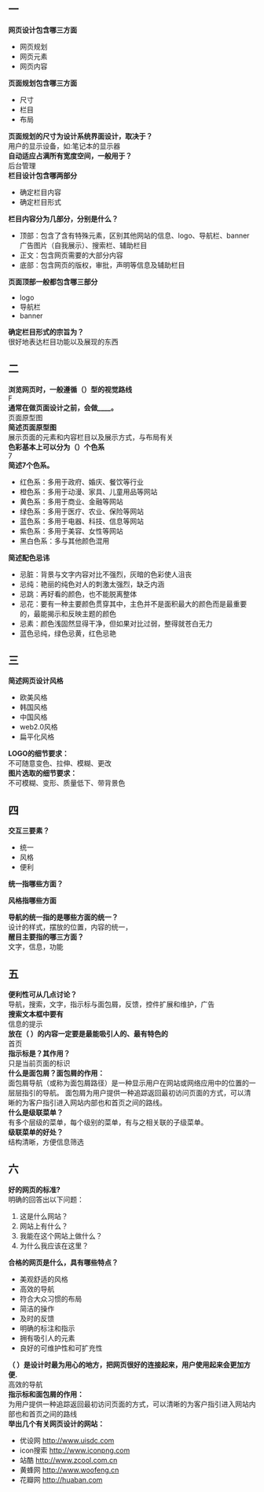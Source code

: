 ## 一
**网页设计包含哪三方面**  
- 网页规划
- 网页元素
- 网页内容

**页面规划包含哪三方面**  
- 尺寸
- 栏目
- 布局

**页面规划的尺寸为设计系统界面设计，取决于？**  
用户的显示设备，如:笔记本的显示器  
**自动适应占满所有宽度空间，一般用于？**  
后台管理  
**栏目设计包含哪两部分**  
- 确定栏目内容
- 确定栏目形式

**栏目内容分为几部分，分别是什么？**  
- 顶部：包含了含有特殊元素，区别其他网站的信息、logo、导航栏、banner广告图片（自我展示）、搜索栏、辅助栏目
- 正文：包含网页需要的大部分内容
- 底部：包含网页的版权，审批，声明等信息及辅助栏目

**页面顶部一般都包含哪三部分**
- logo
- 导航栏
- banner

**确定栏目形式的宗旨为？**  
很好地表达栏目功能以及展现的东西

## 二
**浏览网页时，一般遵循（）型的视觉路线**  
F  
**通常在做页面设计之前，会做____。**  
页面原型图  
**简述页面原型图**  
展示页面的元素和内容栏目以及展示方式，与布局有关  
**色彩基本上可以分为（）个色系**  
7  
**简述7个色系。**  
- 红色系：多用于政府、婚庆、餐饮等行业
- 橙色系：多用于动漫、家具、儿童用品等网站
- 黄色系：多用于商业、金融等网站
- 绿色系：多用于医疗、农业、保险等网站
- 蓝色系：多用于电器、科技、信息等网站
- 紫色系：多用于美容、女性等网站
- 黑白色系：多与其他颜色混用

**简述配色忌讳**  
- 忌脏：背景与文字内容对比不强烈，灰暗的色彩使人沮丧
- 忌纯：艳丽的纯色对人的刺激太强烈，缺乏内涵
- 忌跳：再好看的颜色，也不能脱离整体
- 忌花：要有一种主要颜色贯穿其中，主色并不是面积最大的颜色而是最重要的，最能揭示和反映主题的颜色
- 忌素：颜色浅固然显得干净，但如果对比过弱，整得就苍白无力
- 蓝色忌纯，绿色忌黄，红色忌艳

## 三
**简述网页设计风格**  
- 欧美风格
- 韩国风格
- 中国风格
- web2.0风格
- 扁平化风格

**LOGO的细节要求：**  
不可随意变色、拉伸、模糊、更改  
**图片选取的细节要求：**  
不可模糊、变形、质量低下、带背景色  

## 四
**交互三要素？**  
- 统一
- 风格
- 便利

**统一指哪些方面？**  

**风格指哪些方面**  

**导航的统一指的是哪些方面的统一？**  
设计的样式，摆放的位置，内容的统一，  
**醒目主要指的哪三方面？**  
文字，信息，功能  
## 五
**便利性可从几点讨论？**  
导航，搜索，文字，指示标与面包屑，反馈，控件扩展和维护，广告  
**搜索文本框中要有**  
信息的提示  
**放在（ ）的内容一定要是最能吸引人的、最有特色的**  
首页  
**指示标是？其作用？**  
只是当前页面的标识  
**什么是面包屑？面包屑的作用：**  
面包屑导航（或称为面包屑路径）是一种显示用户在网站或网络应用中的位置的一层层指引的导航。
面包屑为用户提供一种追踪返回最初访问页面的方式，可以清晰的为客户指引进入网站内部也和首页之间的路线。  
**什么是级联菜单？**  
有多个层级的菜单，每个级别的菜单，有与之相关联的子级菜单。  
**级联菜单的好处？**  
结构清晰，方便信息筛选  
## 六
**好的网页的标准?**  
明确的回答出以下问题：
1. 这是什么网站？
2. 网站上有什么？
3. 我能在这个网站上做什么？
4. 为什么我应该在这里？

**合格的网页是什么，具有哪些特点？**  
- 美观舒适的风格
- 高效的导航
- 符合大众习惯的布局
- 简洁的操作
- 及时的反馈
- 明确的标注和指示
- 拥有吸引人的元素
- 良好的可维护性和可扩充性

**（ ）是设计时最为用心的地方，把网页很好的连接起来，用户使用起来会更加方便.**  
高效的导航  
**指示标和面包屑的作用：**  
为用户提供一种追踪返回最初访问页面的方式，可以清晰的为客户指引进入网站内部也和首页之间的路线  
**举出几个有关网页设计的网站：**  
- 优设网 <http://www.uisdc.com>
- icon搜索 <http://www.iconpng.com>
- 站酷 <http://www.zcool.com.cn>
- 黄蜂网 <http://www.woofeng.cn>
- 花瓣网 <http://huaban.com>
